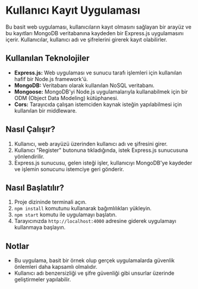 # Kullanıcı Kayıt Uygulaması

Bu basit web uygulaması, kullanıcıların kayıt olmasını sağlayan bir arayüz ve bu kayıtları MongoDB veritabanına kaydeden bir Express.js uygulamasını içerir. Kullanıcılar, kullanıcı adı ve şifrelerini girerek kayıt olabilirler.

## Kullanılan Teknolojiler

- **Express.js:** Web uygulaması ve sunucu tarafı işlemleri için kullanılan hafif bir Node.js framework'ü.
- **MongoDB:** Veritabanı olarak kullanılan NoSQL veritabanı.
- **Mongoose:** MongoDB'yi Node.js uygulamalarıyla kullanabilmek için bir ODM (Object Data Modeling) kütüphanesi.
- **Cors:** Tarayıcıda çalışan istemciden kaynak isteğin yapılabilmesi için kullanılan bir middleware.

## Nasıl Çalışır?

1. Kullanıcı, web arayüzü üzerinden kullanıcı adı ve şifresini girer.
2. Kullanıcı "Register" butonuna tıkladığında, istek Express.js sunucusuna yönlendirilir.
3. Express.js sunucusu, gelen isteği işler, kullanıcıyı MongoDB'ye kaydeder ve işlemin sonucunu istemciye geri gönderir.

## Nasıl Başlatılır?

1. Proje dizininde terminali açın.
2. `npm install` komutunu kullanarak bağımlılıkları yükleyin.
3. `npm start` komutu ile uygulamayı başlatın.
4. Tarayıcınızda `http://localhost:4000` adresine giderek uygulamayı kullanmaya başlayın.

## Notlar

- Bu uygulama, basit bir örnek olup gerçek uygulamalarda güvenlik önlemleri daha kapsamlı olmalıdır.
- Kullanıcı adı benzersizliği ve şifre güvenliği gibi unsurlar üzerinde geliştirmeler yapılabilir.
